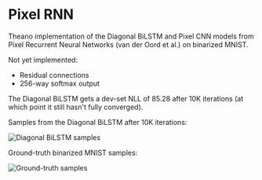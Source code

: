 # Pixel RNN

Theano implementation of the Diagonal BiLSTM and Pixel CNN models from Pixel Recurrent Neural Networks (van der Oord et al.) on binarized MNIST.

Not yet implemented:
- Residual connections
- 256-way softmax output

The Diagonal BiLSTM gets a dev-set NLL of 85.28 after 10K iterations (at which point it still hasn't fully converged).

Samples from the Diagonal BiLSTM after 10K iterations:

![Diagonal BiLSTM samples](https://raw.githubusercontent.com/igul222/pixel_rnn/master/samples.jpg)

Ground-truth binarized MNIST samples:

![Ground-truth samples](https://raw.githubusercontent.com/igul222/pixel_rnn/master/groundtruth.jpg)